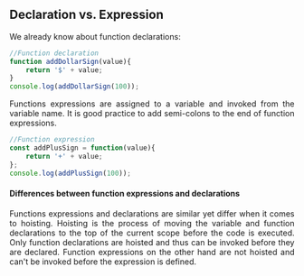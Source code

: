 ## Declaration vs. Expression
<p align = "justify"> We already know about function declarations:</p>

```js
//Function declaration
function addDollarSign(value){
	return '$' + value;
}
console.log(addDollarSign(100));
```

<p align = "justify">Functions expressions are assigned to a variable and invoked from the variable name. It is good practice to add semi-colons to the end of function expressions.</p>

```js
//Function expression
const addPlusSign = function(value){
	return '+' + value;
};
console.log(addPlusSign(100));
```

#### Differences between function expressions and declarations

<p align = "justify">Functions expressions and declarations are similar yet differ when it comes to hoisting. Hoisting is the process of moving the variable and function declarations to the top of the current scope before the code is executed. Only function declarations are hoisted and thus can be invoked before they are declared. Function expressions on the other hand are not hoisted and can't be invoked before the expression is defined.</p>
